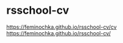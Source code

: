 # rsschool-cv
https://feminochka.github.io/rsschool-cv/cv
https://feminochka.github.io/rsschool-cv/
